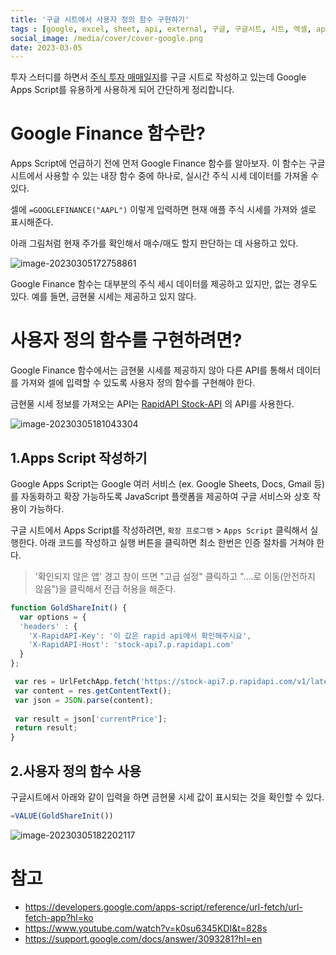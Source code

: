 ```yaml
---
title: '구글 시트에서 사용자 정의 함수 구현하기'
tags : [google, excel, sheet, api, external, 구글, 구글시트, 시트, 엑셀, apps script, UrlFetchApp, custom, function, 사용자정의, 함수, 스트립트, 편집기]
social_image: /media/cover/cover-google.png
date: 2023-03-05
---
```


투자 스터디를 하면서 [주식 투자 매매일지](https://docs.google.com/spreadsheets/d/112wngK0qecpPl6R-Q-aytDQ-5PH36XC1d_wuT15H6HI/edit?usp=sharing)를 구글 시트로 작성하고 있는데 Google Apps Script를 유용하게 사용하게 되어 간단하게 정리합니다. 

# Google Finance 함수란?

Apps Script에 언급하기 전에 먼저 Google Finance 함수를 알아보자. 이 함수는 구글 시트에서 사용할 수 있는 내장 함수 중에 하나로, 실시간 주식 시세 데이터를 가져올 수 있다. 

셀에 `=GOOGLEFINANCE("AAPL")` 이렇게 입력하면 현재 애플 주식 시세를 가져와 셀로 표시해준다. 

아래 그림처럼 현재 주가를 확인해서 매수/매도 할지 판단하는 데 사용하고 있다. 

![image-20230305172758861](/media/web/Google-sheet-Custom-Function/image-20230305172758861.png)

Google Finance 함수는 대부분의 주식 세시 데이터를 제공하고 있지만, 없는 경우도 있다. 예를 들면, 금현물 시세는 제공하고 있지 않다. 

# 사용자 정의 함수를 구현하려면?

Google Finance 함수에서는 금현물 시세를 제공하지 않아 다른 API를 통해서 데이터를 가져와 셀에 입력할 수 있도록 사용자 정의 함수를 구현해야 한다. 

금현물 시세 정보를 가져오는 API는 [RapidAPI Stock-API](https://rapidapi.com/kenshin579-dCJkBINoF/api/stock-api7/) 의 API를 사용한다. 

![image-20230305181043304](/media/web/Google-sheet-Custom-Function/image-20230305181043304.png)

## 1.Apps Script 작성하기

Google Apps Script는 Google 여러 서비스 (ex. Google Sheets, Docs, Gmail 등)를 자동화하고 확장 가능하도록 JavaScript 플랫폼을 제공하여 구글 서비스와 상호 작용이 가능하다. 

구글 시트에서 Apps Script를 작성하려면, `확장 프로그램` > `Apps Script` 클릭해서 실행한다. 아래 코드를 작성하고 실행 버튼을 클릭하면 최소 한번은 인증 절차를 거쳐야 한다. 

> '확인되지 않은 앱' 경고 창이 뜨면 "고급 설정" 클릭하고 "....로 이동(안전하지 않음")을 클릭해서 전급 허용을 해준다. 



```javascript
function GoldShareInit() {
  var options = {
  'headers' : {
    'X-RapidAPI-Key': '이 값은 rapid api에서 확인해주시요',
    'X-RapidAPI-Host': 'stock-api7.p.rapidapi.com'
  }
};

 var res = UrlFetchApp.fetch('https://stock-api7.p.rapidapi.com/v1/latest/M04020000', options);
 var content = res.getContentText();
 var json = JSON.parse(content);
  
 var result = json['currentPrice'];
 return result;
}
```



## 2.사용자 정의 함수 사용

구글시트에서 아래와 같이 입력을 하면 금현물 시세 값이 표시되는 것을 확인할 수 있다. 


```javascript
=VALUE(GoldShareInit())
```



![image-20230305182202117](/media/web/Google-sheet-Custom-Function/image-20230305182202117.png)

# 참고

- https://developers.google.com/apps-script/reference/url-fetch/url-fetch-app?hl=ko
- https://www.youtube.com/watch?v=k0su6345KDI&t=828s
- https://support.google.com/docs/answer/3093281?hl=en
